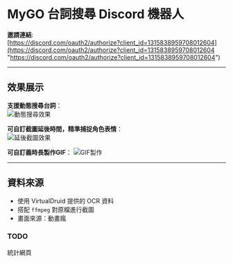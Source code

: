 # MyGO 台詞搜尋 Discord 機器人

**邀請連結**:  
[https://discord.com/oauth2/authorize?client_id=1315838959708012604](https://discord.com/oauth2/authorize?client_id=1315838959708012604 "https://discord.com/oauth2/authorize?client_id=1315838959708012604")

---

## **效果展示**

**支援動態搜尋台詞**：  
![動態搜尋效果](https://github.com/eason102/mygo_serifu_bot/blob/main/images/2024-12-10%2013-52-11%20(1).gif?raw=true)  

**可自訂截圖延後時間，精準捕捉角色表情**：  
![延後截圖效果](https://github.com/eason102/mygo_serifu_bot/blob/main/images/2024-12-10%2013-52-31%20(1).gif?raw=true)  

**可自訂義時長製作GIF**：
![GIF製作](https://github.com/eason102/mygo_serifu_bot/blob/main/images/GIF.gif?raw=true)  

---

## **資料來源**

- 使用 VirtualDruid 提供的 OCR 資料  
- 搭配 `ffmpeg` 對原檔進行截圖  
- 畫面來源：動畫瘋


### TODO

統計網頁